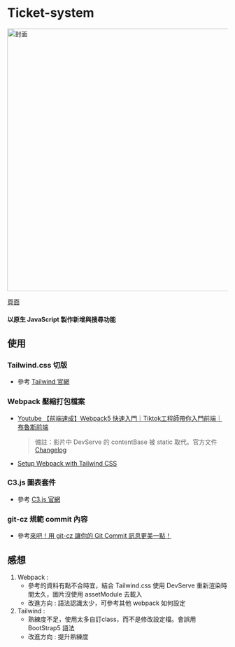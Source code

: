 # Ticket-system

<img src="https://i.imgur.com/51bpI75.png" alt="封面" width="600"/>  

[頁面](https://narrowd4c.github.io/Ticket-system/dist/index.html)

#### 以原生 JavaScript 製作新增與搜尋功能

## 使用
### Tailwind.css 切版  

- 參考 [Tailwind 官網](https://tailwindcss.com/)
  
### Webpack 壓縮打包檔案

- [Youtube 【前端速成】Webpack5 快速入門｜Tiktok工程師帶你入門前端｜布魯斯前端](https://www.youtube.com/watch?v=uP6KTupfyIw&t=3775s)
  > 備註：影片中 DevServe 的 contentBase 被 static 取代。官方文件 [Changelog](https://github.com/webpack/webpack-dev-server/blob/master/CHANGELOG.md)
- [Setup Webpack with Tailwind CSS](https://gist.github.com/bradtraversy/1c93938c1fe4f10d1e5b0532ae22e16a)

### C3.js 圖表套件

- 參考 [C3.js 官網](https://c3js.org/)

### git-cz 規範 commit 內容 

 - 參考[來吧！用 git-cz 讓你的 Git Commit 訊息更美一點！](https://israynotarray.com/git/20221115/721294310/?fbclid=IwAR2Iqw4H1H6quWIUi7FzRV9a11OUxhA_CydlVOQJ9Zu8CAw9HDn6XGkg7ZM)

## 感想
 1. Webpack : 
     - 參考的資料有點不合時宜，結合 Tailwind.css 使用 DevServe 重新渲染時間太久，圖片沒使用 assetModule 去載入
     - 改進方向 : 語法認識太少，可參考其他 webpack 如何設定
 2. Tailwind : 
     - 熟練度不足，使用太多自訂class，而不是修改設定檔。會誤用 BootStrap5 語法
     - 改進方向 : 提升熟練度

